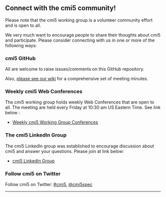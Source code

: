 ## Connect with the cmi5 community!

Please note that the cmi5 working group is a volunteer community effort and is open to all.

We very much want to encourage people to share their thoughts about cmi5 and participate.  Please consider connecting with us in one or more of the following ways:

### cmi5 GitHub

All are welcome to raise issues/comments on this GitHub repository.

Also, [please see our wiki](https://github.com/AICC/CMI-5_Spec_Current/wiki) for a comprehensive set of meeting minutes.

### Weekly cmi5 Web Conferences

The cmi5 working group holds weekly Web Conferences that are open to all. The meeting are held every Friday at 10:30 am US Eastern Time. See link below :

- [Weekly cmi5 Working Group Conferences](https://github.com/AICC/CMI-5_Spec_Current/wiki/Weekly-cmi5-Working-Group-Meeting---Conferencing-Instructions)

### The cmi5 LinkedIn Group

The cmi5 LinkedIn group was established to encourage discussion about cmi5 and answer your questions.  Please join at link below:

- [cmi5 LinkedIn Group](https://www.linkedin.com/groups/3943740/)

### Follow cmi5 on Twitter

Follow cmi5 on Twitter: [#cmi5](https://twitter.com/hashtag/cmi5), [@cmi5spec](https://twitter.com/cmi5spec)


----------
